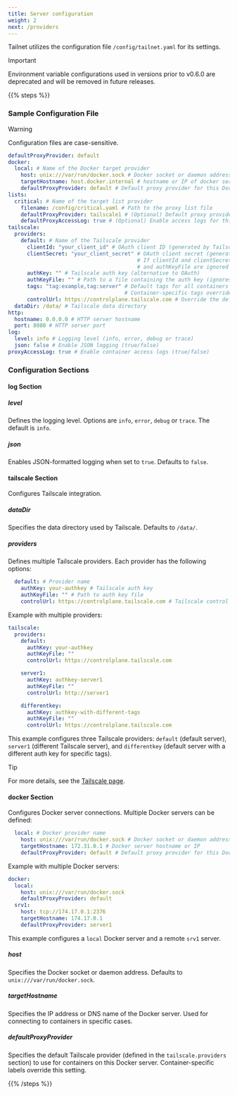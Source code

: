```yaml
---
title: Server configuration
weight: 2
next: /providers
---
```


 Tailnet utilizes the configuration file `/config/tailnet.yaml` for its settings.

 > [!IMPORTANT]
 > Environment variable configurations used in versions prior to v0.6.0 are
 > deprecated and will be removed in future releases.

{{% steps %}}

### Sample Configuration File

> [!Warning]
> Configuration files are case-sensitive.

```yaml {filename="/config/tailnet.yaml"}
defaultProxyProvider: default
docker:
  local: # Name of the Docker target provider
    host: unix:///var/run/docker.sock # Docker socket or daemon address
    targetHostname: host.docker.internal # hostname or IP of docker server (ex: host.docker.internal or 172.31.0.1)
    defaultProxyProvider: default # Default proxy provider for this Docker server
lists:
  critical: # Name of the target list provider
    filename: /config/critical.yaml # Path to the proxy list file
    defaultProxyProvider: tailscale1 # (Optional) Default proxy provider for this list
    defaultProxyAccessLog: true # (Optional) Enable access logs for this list
tailscale:
  providers:
    default: # Name of the Tailscale provider
      clientId: "your_client_id" # OAuth client ID (generated by Tailscale)
      clientSecret: "your_client_secret" # OAuth client secret (generated by Tailscale)
                                         # If clientId and clientSecret are defined, authKey 
                                         # and authKeyFile are ignored
      authKey: "" # Tailscale auth key (alternative to OAuth)
      authKeyFile: "" # Path to a file containing the auth key (ignores authKey if defined)
      tags: "tag:example,tag:server" # Default tags for all containers using this provider
                                     # Container-specific tags override these default tags
      controlUrl: https://controlplane.tailscale.com # Override the default Tailscale control URL
  dataDir: /data/ # Tailscale data directory
http:
  hostname: 0.0.0.0 # HTTP server hostname
  port: 8080 # HTTP server port
log:
  level: info # Logging level (info, error, debug or trace)
  json: false # Enable JSON logging (true/false)
proxyAccessLog: true # Enable container access logs (true/false)
```

### Configuration Sections

#### log Section

##### level

Defines the logging level. Options are `info`, `error`, `debug` or `trace`.
The default is `info`.

##### json

Enables JSON-formatted logging when set to `true`. Defaults to `false`.

#### tailscale Section

Configures Tailscale integration.

##### dataDir

Specifies the data directory used by Tailscale. Defaults to `/data/`.

##### providers

Defines multiple Tailscale providers. Each provider has the following options:

```yaml {filename="/config/tailnet.yaml"}
  default: # Provider name
    authKey: your-authkey # Tailscale auth key
    authKeyFile: "" # Path to auth key file
    controlUrl: https://controlplane.tailscale.com # Tailscale control URL
```

Example with multiple providers:

```yaml {filename="/config/tailnet.yaml"}
tailscale:
  providers:
    default:
      authKey: your-authkey
      authKeyFile: ""
      controlUrl: https://controlplane.tailscale.com

    server1:
      authKey: authkey-server1
      authKeyFile: ""
      controlUrl: http://server1

    differentkey:
      authKey: authkey-with-different-tags
      authKeyFile: ""
      controlUrl: https://controlplane.tailscale.com
```

This example configures three Tailscale providers: `default` (default server),
`server1` (different Tailscale server), and `differentkey` (default server with
a different auth key for specific tags).

> [!Tip]
> For more details, see the [Tailscale page](../advanced/tailscale/).

#### docker Section

Configures Docker server connections. Multiple Docker servers can be defined:

```yaml {filename="/config/tailnet.yaml"}
  local: # Docker provider name
    host: unix:///var/run/docker.sock # Docker socket or daemon address
    targetHostname: 172.31.0.1 # Docker server hostname or IP
    defaultProxyProvider: default # Default proxy provider for this Docker server
```

Example with multiple Docker servers:

```yaml {filename="/config/tailnet.yaml"}
docker:
  local:
    host: unix:///var/run/docker.sock
    defaultProxyProvider: default
  srv1:
    host: tcp://174.17.0.1:2376
    targetHostname: 174.17.0.1
    defaultProxyProvider: server1
```

This example configures a `local` Docker server and a remote `srv1` server.

##### host

Specifies the Docker socket or daemon address. Defaults to `unix:///var/run/docker.sock`.

##### targetHostname

Specifies the IP address or DNS name of the Docker server. Used for connecting to
containers in specific cases.

##### defaultProxyProvider

Specifies the default Tailscale provider (defined in the `tailscale.providers`
section) to use for containers on this Docker server. Container-specific labels
override this setting.

{{% /steps %}}
